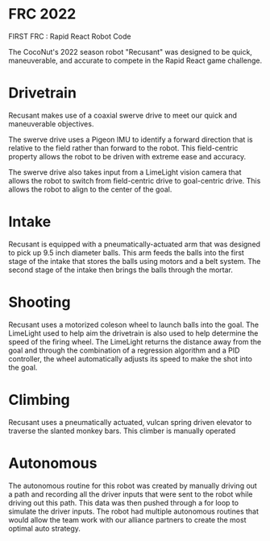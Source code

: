 # FRC 2022
FIRST FRC : Rapid React Robot Code

The CocoNut's 2022 season robot "Recusant" was designed to be quick, maneuverable, and accurate to compete in the Rapid React game challenge.

# Drivetrain
Recusant makes use of a coaxial swerve drive to meet our quick and maneuverable objectives.

The swerve drive uses a Pigeon IMU to identify a forward direction that is relative to the field rather than forward to the robot. This field-centric property allows the robot to be driven with extreme ease and accuracy.

The swerve drive also takes input from a LimeLight vision camera that allows the robot to switch from field-centric drive to goal-centric drive. This allows the robot to align to the center of the goal.

# Intake
Recusant is equipped with a pneumatically-actuated arm that was designed to pick up 9.5 inch diameter balls. This arm feeds the balls into the first stage of the intake that stores the balls using motors and a belt system. The second stage of the intake then brings the balls through the mortar.

# Shooting
Recusant uses a motorized coleson wheel to launch balls into the goal. The LimeLight used to help aim the drivetrain is also used to help determine the speed of the firing wheel. The LimeLight returns the distance away from the goal and through the combination of a regression algorithm and a PID controller, the wheel automatically adjusts its speed to make the shot into the goal.

# Climbing
Recusant uses a pneumatically actuated, vulcan spring driven elevator to traverse the slanted monkey bars. This climber is manually operated

# Autonomous
The autonomous routine for this robot was created by manually driving out a path and recording all the driver inputs that were sent to the robot while driving out this path. This data was then pushed through a for loop to simulate the driver inputs. The robot had multiple autonomous routines that would allow the team work with our alliance partners to create the most optimal auto strategy.

